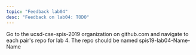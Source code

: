 ```yaml
---
topic: "Feedback lab04"
desc: "Feedback on lab04: TODO"
---
```


Go to the ucsd-cse-spis-2019 organization on github.com and navigate to each pair's repo for lab 4. The repo should be named spis19-lab04-Name-Name
